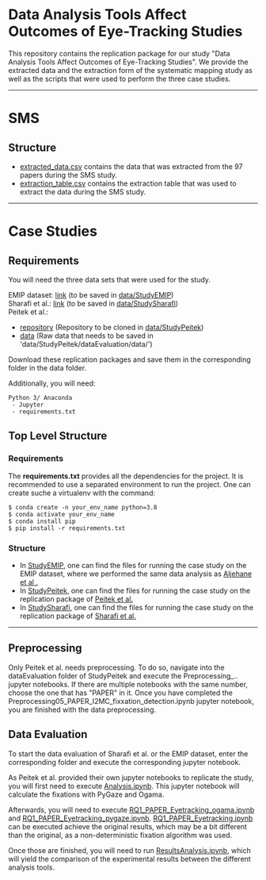 # Data Analysis Tools Affect Outcomes of Eye-Tracking Studies

This repository contains the replication package for our study "Data Analysis Tools Affect Outcomes of Eye-Tracking Studies".
We provide the extracted data and the extraction form of the systematic mapping study as well as the scripts that were used to perform the three case studies.

---

# SMS

## Structure

- [extracted_data.csv](extracted_data.csv) contains the data that was extracted from the 97 papers during the SMS study.
- [extraction_table.csv](extraction_table.csv) contains the extraction table that was used to extract the data during the SMS study.


---

# Case Studies

## Requirements

You will need the three data sets that were used for the study.

EMIP dataset: [link](https://osf.io/53kts/) (to be saved in [data/StudyEMIP](data/StudyEMIP)) \
Sharafi et al.: [link](https://web.eecs.umich.edu/~weimerw/fmri-resources/2018-Eye-Tracking-Data.zip) (to be saved in [data/StudySharafi](data/StudySharafi)) \
Peitek et al.: 
- [repository](https://github.com/brains-on-code/NoviceVsExpert) (Repository to be cloned in [data/StudyPeitek](data/StudyPeitek))
- [data](https://osf.io/4hjbd/) (Raw data that needs to be saved in 'data/StudyPeitek/dataEvaluation/data/') 



Download these replication packages and save them in the corresponding folder in the data folder.

Additionally, you will need:

```
Python 3/ Anaconda
 - Jupyter
 - requirements.txt
```

## Top Level Structure

### Requirements

The **requirements.txt** provides all the dependencies for the project.
It is recommended to use a separated environment to run the project. One can create suche a virtualenv with the command:

```properties
$ conda create -n your_env_name python=3.8
$ conda activate your_env_name
$ conda install pip
$ pip install -r requirements.txt
```
### Structure

- In [StudyEMIP](StudyEMIP), one can find the files for running the case study on the EMIP dataset, where we performed the same data analysis as [Aljehane et al .](https://doi.org/10.1145/3591135)
- In [StudyPeitek](StudyPeitek), one can find the files for running the case study on the replication package of [Peitek et al.](https://doi.org/10.1145/3540250.3549084) 
- In [StudySharafi](StudySharafi), one can find the files for running the case study on the replication package of [Sharafi et al.](http://dx.doi.org/10.1145/3434643) 

---

## Preprocessing

Only Peitek et al. needs preprocessing.
To do so, navigate into the dataEvaluation folder of StudyPeitek and execute the Preprocessing_.. jupyter notebooks.
If there are multiple notebooks with the same number, choose the one that has "PAPER" in it.
Once you have completed the Preprocessing05_PAPER_I2MC_fixxation_detection.ipynb jupyter notebook, you are finished with the data preprocessing.

## Data Evaluation

To start the data evaluation of Sharafi et al. or the EMIP dataset, enter the corresponding folder and execute the corresponding jupyter notebook.

As Peitek et al. provided their own jupyter notebooks to replicate the study, you will first need to execute [Analysis.ipynb](StudyPeitek/Analysis.ipynb).
This jupyter notebook will calculate the fixations with PyGaze and Ogama.

Afterwards, you will need to execute [RQ1_PAPER_Eyetracking_ogama.ipynb](StudyPeitek/RQ1_PAPER_Eyetracking_ogama.ipynb) and [RQ1_PAPER_Eyetracking_pygaze.ipynb](StudyPeitek/RQ1_PAPER_Eyetracking_pygaze.ipynb).
[RQ1_PAPER_Eyetracking.ipynb](StudyPeitek/RQ1_PAPER_Eyetracking.ipynb) can be executed achieve the original results, which may be a bit different than the original, as a non-deterministic fixation algorithm was used.

Once those are finished, you will need to run [ResultsAnalysis.ipynb](StudyPeitek/ResultsAnalysis.ipynb), which will yield the comparison of the experimental results between the different analysis tools.
